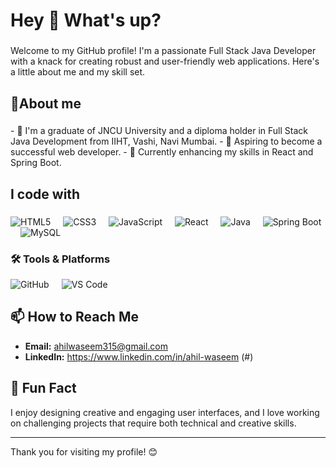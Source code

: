 <h1 align="left">Hey 👋 What's up?</h1>

###

<p align="left">Welcome to my GitHub profile! I'm a passionate Full Stack Java Developer with a knack for creating robust and user-friendly web applications. Here's a little about me and my skill set.</p>

###

<h2 align="left">🚀About me</h2>

###

<p align="left">
- 🌱 I'm a graduate of JNCU University and a diploma holder in Full Stack Java Development from IIHT, Vashi, Navi Mumbai.
- 🎯 Aspiring to become a successful web developer.
- 🔭 Currently enhancing my skills in React and Spring Boot.
</p>

###

<h2 align="left">I code with</h2>

###

<div align="left">
  <img src="https://img.icons8.com/color/96/000000/html-5.png" alt="HTML5" title="HTML5"/>
  <img width="12" />
  <img src="https://img.icons8.com/color/96/000000/css3.png" alt="CSS3" title="CSS3"/>
   <img width="12" />
  <img src="https://img.icons8.com/color/96/000000/javascript.png" alt="JavaScript" title="JavaScript"/>
  <img width="12" />
  <img src="https://img.icons8.com/ultraviolet/80/000000/react.png" alt="React" title="React"/>
  <img width="12" />
  <img src="https://img.icons8.com/color/96/000000/java-coffee-cup-logo.png" alt="Java" title="Java"/>
  <img width="12" />
  <img src="https://img.icons8.com/color/96/000000/spring-logo.png" alt="Spring Boot" title="Spring Boot"/>
  <img width="12" />
  <img src="https://img.icons8.com/color/96/000000/mysql-logo.png" alt="MySQL" title="MySQL"/>
  <img width="12" />
  
</div>

###
### 🛠️ Tools & Platforms

<div style="display: flex; align-items: center; gap: 20px;">
  <img src="https://img.icons8.com/ios-filled/100/000000/github.png" alt="GitHub" title="GitHub"/>
  <img src="https://img.icons8.com/color/96/000000/visual-studio-code-2019.png" alt="VS Code" title="VS Code"/>
</div>

## 📫 How to Reach Me
- **Email:** ahilwaseem315@gmail.com
- **LinkedIn:** https://www.linkedin.com/in/ahil-waseem (#)

## 🌟 Fun Fact
I enjoy designing creative and engaging user interfaces, and I love working on challenging projects that require both technical and creative skills.

---
Thank you for visiting my profile! 😊

